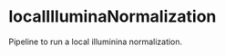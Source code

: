 localIlluminaNormalization
==========================

Pipeline to run a local illuminina normalization.
